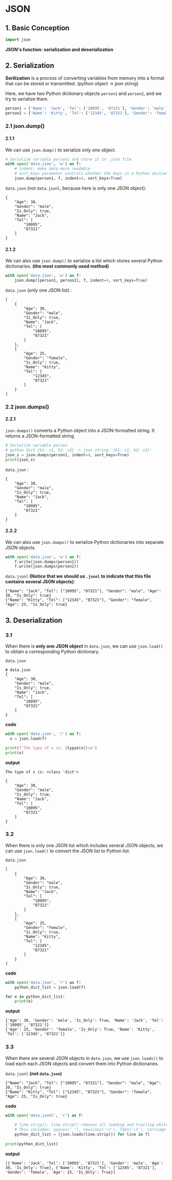 

# JSON

## 1. Basic Conception

```python
import json
```

**JSON's function: serialization and deserialization**



## 2. Serialization

**Serilization** is a process of converting variables from memory into a format that can be stored or transmitted. (python object -> json string)

Here, we have two Python dictionary objects `person1` and  `person2`,  and we try to serialize them.

```python
person1 = {'Name': 'Jack', 'Tel': ['10095', '87321'], 'Gender': 'male', 'Age': 30, 'Is_Only': True}
person2 = {'Name': 'Kitty', 'Tel': ['12345', '87321'], 'Gender': 'female', 'Age': 25, 'Is_Only': True}
```



### 2.1 json.dump()



#### 2.1.1

We can use `json.dump()` to serialize only one object.

```python
# Serialize variable person1 and store it in .json file
with open('data.json', 'w') as f:
  	# indent: make data more readable
    # sort_keys parameter controls whether the keys in a Python dictionary should be sorted alphabetically.
    json.dump(person1, f, indent=4, sort_keys=True)
```

`data.json` (not `data.jsonl`, because here is only one JSON object):

```text
{
    "Age": 30,
    "Gender": "male",
    "Is_Only": true,
    "Name": "Jack",
    "Tel": [
        "10095",
        "87321"
    ]
}
```



#### 2.1.2

We can also use `json.dump()` to serialize a list which stores several Python dictionaries.  **(the most commonly used method)**

```python
with open('data.json', 'w') as f:
    json.dump([person1, person2], f, indent=4, sort_keys=True)
```

`data.json` (only one JSON list) :

```text
[
    {
        "Age": 30,
        "Gender": "male",
        "Is_Only": true,
        "Name": "Jack",
        "Tel": [
            "10095",
            "87321"
        ]
    },
    {
        "Age": 25,
        "Gender": "female",
        "Is_Only": true,
        "Name": "Kitty",
        "Tel": [
            "12345",
            "87321"
        ]
    }
]
```



### 2.2 json.dumps()



#### 2.2.1

`json.dumps()` converts a Python object into a JSON-formatted string. It returns a JSON-formatted string.

```python
# Serialize variable person
# python dict {k1: v1, k2: v2} -> json string '{k1: v1, k2: v2}'
json_s = json.dumps(person1, indent=4, sort_keys=True)
print(json_s)
```



`data.json` :

```text
{
    "Age": 30,
    "Gender": "male",
    "Is_Only": true,
    "Name": "Jack",
    "Tel": [
        "10095",
        "87321"
    ]
}
```



#### 2.2.2

We can also use `json.dumps()` to serialize Python dictionaries into separate JSON objects.

```python
with open('data.json', 'w') as f:
    f.write(json.dumps(person1))
    f.write(json.dumps(person2))
```

`data.jsonl` **(Notice that we should us `.jsonl` to indicate that this file contains several JSON objects)**:

```text
{"Name": "Jack", "Tel": ["10095", "87321"], "Gender": "male", "Age": 30, "Is_Only": true}
{"Name": "Kitty", "Tel": ["12345", "87321"], "Gender": "female", "Age": 25, "Is_Only": true}
```



## 3. Deserialization



### 3.1

When there is **only one JSON object** in `data.json`, we can use `json.load()` to obtain a corresponding Python dictionary.

`data.json`

```text
# data.json
{
    "Age": 30,
    "Gender": "male",
    "Is_Only": true,
    "Name": "Jack",
    "Tel": [
        "10095",
        "87321"
    ]
}
```

**code**

```python
with open('data.json', 'r') as f:
  x = json.load(f)

print(f'The type of x is: {typye(x)}\n')
print(x)
```

**output**

```text
The type of x is: <class 'dict'>

{
    "Age": 30,
    "Gender": "male",
    "Is_Only": true,
    "Name": "Jack",
    "Tel": [
        "10095",
        "87321"
    ]
}
```



### 3.2

When there is only one JSON list which includes several JSON objects, we can use `json.load()` to convert the JSON list to Python list.

`data.json`

```text
[
    {
        "Age": 30,
        "Gender": "male",
        "Is_Only": true,
        "Name": "Jack",
        "Tel": [
            "10095",
            "87321"
        ]
    },
    {
        "Age": 25,
        "Gender": "female",
        "Is_Only": true,
        "Name": "Kitty",
        "Tel": [
            "12345",
            "87321"
        ]
    }
]
```

**code**

```python
with open('data.json', 'r') as f:
    python_dict_list = json.load(f)

for e in python_dict_list:
    print(e)
```

**output**

```text
{'Age': 30, 'Gender': 'male', 'Is_Only': True, 'Name': 'Jack', 'Tel': ['10095', '87321']}
{'Age': 25, 'Gender': 'female', 'Is_Only': True, 'Name': 'Kitty', 'Tel': ['12345', '87321']}
```



### 3.3

When there are several JSON objects in `data.json`, we use `json.loads()` to load each each JSON objects and convert them into Python dictionaries.

`data.jsonl` **(not **`data.json`**)**

```text
{"Name": "Jack", "Tel": ["10095", "87321"], "Gender": "male", "Age": 30, "Is_Only": true}
{"Name": "Kitty", "Tel": ["12345", "87321"], "Gender": "female", "Age": 25, "Is_Only": true}
```

**code**

```python
with open('data.jsonl', 'r') as f:
  
  	# line.strip(): line.strip() removes all leading and trailing whitespace characters from a string.
    # This includes: spaces(' '), newlines('\n'), Tabs('\t'), Carriage returns('\r'), etc.
    python_dict_list = [json.loads(line.strip()) for line in f]
    
print(python_dict_list)
```

**output**

```text
[{'Name': 'Jack', 'Tel': ['10095', '87321'], 'Gender': 'male', 'Age': 30, 'Is_Only': True}, {'Name': 'Kitty', 'Tel': ['12345', '87321'], 'Gender': 'female', 'Age': 25, 'Is_Only': True}]
```

